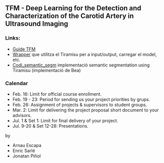 ## TFM -  Deep Learning for the Detection and Characterization of the Carotid Artery in Ultrasound Imaging

### Links:
 * [Guide TFM](https://github.com/DataScienceUB/PFM/blob/master/README.md)
 * [Wrapper](https://github.com/MarcBS/multimodal_keras_wrapper) que utilitza el Tiramisu per a input/output, carregar el model, etc.
 * [Codi_semantic_segm](https://github.com/beareme/keras_semantic_segmentation) implementació semantic segmentation using Tiramisu (implementació de Bea)

 

### Calendar 
+ Feb. 16: Limit for official course enrollment.
+ Feb. 19 - 23: Period for sending us your project priorities by grups. 
+ Feb. 26: Assignment of projects & supervisors to student groups.
+ Mar. 2: Limit for delivering the project proposal short document to your advisors.
+ Jul. 1 & Set 1: Limit for final delivery of your project. 
+ Jul. 9-20 & Set 12-28: Presentations.


by 
* Arnau Escapa
* Enric Sarlé
* Jonatan Piñol
